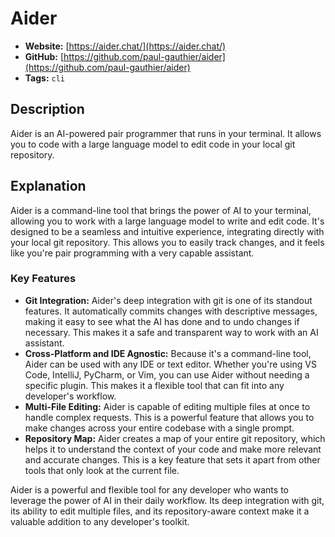 # Aider

- **Website:** [https://aider.chat/](https://aider.chat/)
- **GitHub:** [https://github.com/paul-gauthier/aider](https://github.com/paul-gauthier/aider)
- **Tags:** `cli`

## Description

Aider is an AI-powered pair programmer that runs in your terminal. It allows you to code with a large language model to edit code in your local git repository.

## Explanation

Aider is a command-line tool that brings the power of AI to your terminal, allowing you to work with a large language model to write and edit code. It's designed to be a seamless and intuitive experience, integrating directly with your local git repository. This allows you to easily track changes, and it feels like you're pair programming with a very capable assistant.

### Key Features

*   **Git Integration:** Aider's deep integration with git is one of its standout features. It automatically commits changes with descriptive messages, making it easy to see what the AI has done and to undo changes if necessary. This makes it a safe and transparent way to work with an AI assistant.
*   **Cross-Platform and IDE Agnostic:** Because it's a command-line tool, Aider can be used with any IDE or text editor. Whether you're using VS Code, IntelliJ, PyCharm, or Vim, you can use Aider without needing a specific plugin. This makes it a flexible tool that can fit into any developer's workflow.
*   **Multi-File Editing:** Aider is capable of editing multiple files at once to handle complex requests. This is a powerful feature that allows you to make changes across your entire codebase with a single prompt.
*   **Repository Map:** Aider creates a map of your entire git repository, which helps it to understand the context of your code and make more relevant and accurate changes. This is a key feature that sets it apart from other tools that only look at the current file.

Aider is a powerful and flexible tool for any developer who wants to leverage the power of AI in their daily workflow. Its deep integration with git, its ability to edit multiple files, and its repository-aware context make it a valuable addition to any developer's toolkit.
